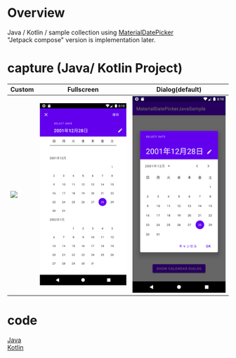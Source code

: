# Overview

Java / Kotlin / sample collection using [MaterialDatePicker](https://material.io/components/date-pickers/android#using-date-pickers)<br>
"Jetpack compose" version is implementation later.<br>

# capture (Java/ Kotlin Project)

| Custom | Fullscreen | Dialog(default) |
|:---|:---:|:---:|
|<img src="https://github.com/LeoAndo/android-material-date-picker-samples/blob/main/capture/capture1_custom_dialog.gif" width=320 /> |<img src="https://github.com/LeoAndo/android-material-date-picker-samples/blob/main/capture/capture2_full_screen_dialog.png" width=320 /> | <img src="https://github.com/LeoAndo/android-material-date-picker-samples/blob/main/capture/capture3_dialog.png" width=320 /> |

# code

[Java](https://github.com/LeoAndo/android-material-date-picker-samples/tree/main/MaterialDatePickerJavaSample)<br>
[Kotlin](https://github.com/LeoAndo/android-material-date-picker-samples/tree/main/MaterialDatePickerKotlinSample)<br>
